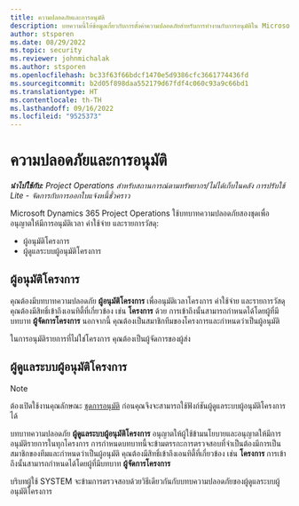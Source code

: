 ```yaml
---
title: ความปลอดภัยและการอนุมัติ
description: บทความนี้ให้ข้อมูลเกี่ยวกับการตั้งค่าความปลอดภัยสำหรับการทำงานกับการอนุมัติใน Microsoft Dynamics 365 Project Operations
author: stsporen
ms.date: 08/29/2022
ms.topic: security
ms.reviewer: johnmichalak
ms.author: stsporen
ms.openlocfilehash: bc33f63f66bdcf1470e5d9386cfc3661774436fd
ms.sourcegitcommit: b2d05f898daa552179d67fdf4c060c93a9c66bd1
ms.translationtype: HT
ms.contentlocale: th-TH
ms.lasthandoff: 09/16/2022
ms.locfileid: "9525373"
---
```

# <a name="security-and-approvals"></a>ความปลอดภัยและการอนุมัติ

_**นำไปใช้กับ:** Project Operations สำหรับสถานการณ์ตามทรัพยากร/ไม่ได้เก็บในคลัง การปรับใช้ Lite - จัดการกับการออกใบแจ้งหนี้ชั่วคราว_

Microsoft Dynamics 365 Project Operations ใช้บทบาทความปลอดภัยสองชุดเพื่ออนุญาตให้มีการอนุมัติเวลา ค่าใช้จ่าย และรายการวัสดุ:

- ผู้อนุมัติโครงการ
- ผู้ดูแลระบบผู้อนุมัติโครงการ

## <a name="project-approver"></a>ผู้อนุมัติโครงการ

คุณต้องมีบทบาทความปลอดภัย **ผู้อนุมัติโครงการ** เพื่ออนุมัติเวลาโครงการ ค่าใช้จ่าย และรายการวัสดุ คุณต้องมีสิทธิ์เข้าถึงเอนทิตี้ที่เกี่ยวข้อง เช่น **โครงการ** ด้วย การเข้าถึงนั้นสามารถกำหนดได้โดยผู้ที่มีบทบาท **ผู้จัดการโครงการ** นอกจากนี้ คุณต้องเป็นสมาชิกทีมของโครงการและกำหนดว่าเป็นผู้อนุมัติ

ในการอนุมัติรายการที่ไม่ใช่โครงการ คุณต้องเป็นผู้จัดการของผู้ส่ง

## <a name="project-approver-admin"></a>ผู้ดูแลระบบผู้อนุมัติโครงการ

> [!NOTE]
> ต้องเปิดใช้งานคุณลักษณะ [ชุดการอนุมัติ](approval-sets.md) ก่อนคุณจึงจะสามารถใช้ฟังก์ชันผู้ดูแลระบบผู้อนุมัติโครงการได้

บทบาทความปลอดภัย **ผู้ดูแลระบบผู้อนุมัติโครงการ** อนุญาตให้ผู้ใช้ข้ามนโยบายและอนุญาตให้มีการอนุมัติรายการในทุกโครงการ การกำหนดบทบาทนี้จะข้ามตรรกะการตรวจสอบที่จำเป็นต้องมีการเป็นสมาชิกของทีมและกำหนดว่าเป็นผู้อนุมัติ คุณต้องมีสิทธิ์เข้าถึงเอนทิตี้ที่เกี่ยวข้อง เช่น **โครงการ** การเข้าถึงนั้นสามารถกำหนดได้โดยผู้ที่มีบทบาท **ผู้จัดการโครงการ**

บริบทผู้ใช้ SYSTEM จะข้ามการตรวจสอบด้วยวิธีเดียวกันกับบทบความปลอดภัยของผู้ดูแลระบบผู้อนุมัติโครงการ
